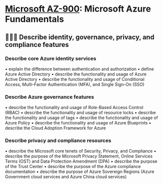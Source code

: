 # [Microsoft AZ-900](az-900-index.md): Microsoft Azure Fundamentals

## 🧑‍🤝‍🧑 Describe identity, governance, privacy, and compliance features

### Describe core Azure identity services
• explain the difference between authentication and authorization
• define Azure Active Directory
• describe the functionality and usage of Azure Active Directory
• describe the functionality and usage of Conditional Access, Multi-Factor Authentication (MFA), and Single Sign-On (SSO)
### Describe Azure governance features
• describe the functionality and usage of Role-Based Access Control (RBAC)
• describe the functionality and usage of resource locks
• describe the functionality and usage of tags
• describe the functionality and usage of Azure Policy
• describe the functionality and usage of Azure Blueprints
• describe the Cloud Adoption Framework for Azure
### Describe privacy and compliance resources
• describe the Microsoft core tenets of Security, Privacy, and Compliance
• describe the purpose of the Microsoft Privacy Statement, Online Services Terms (OST) and Data Protection Amendment (DPA)
• describe the purpose of the Trust Center
• describe the purpose of the Azure compliance documentation
• describe the purpose of Azure Sovereign Regions (Azure Government cloud services and Azure China cloud services)
